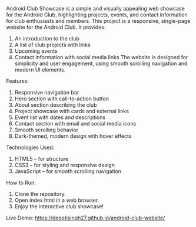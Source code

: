 Android Club Showcase is a simple and visually appealing web showcase for the Android Club, highlighting projects, events, and contact information for club enthusiasts and members. This project is a responsive, single-page website for the Android Club. It provides:
1) An introduction to the club
2) A list of club projects with links
3) Upcoming events
4) Contact information with social media links
The website is designed for simplicity and user engagement, using smooth scrolling navigation and modern UI elements.

Features:
1) Responsive navigation bar
2) Hero section with call-to-action button
3) About section describing the club
4) Project showcase with cards and external links
5) Event list with dates and descriptions
6) Contact section with email and social media icons
7) Smooth scrolling behavior
8) Dark-themed, modern design with hover effects

Technologies Used:
1) HTML5 – for structure
2) CSS3 – for styling and responsive design
3) JavaScript – for smooth scrolling navigation

How to Run:
1) Clone the repository.
2) Open index.html in a web browser.
3) Enjoy the interactive club showcase!

Live Demo:
https://deeptisingh27.github.io/android-club-website/

